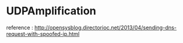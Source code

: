 # UDPAmplification
reference : http://opensysblog.directorioc.net/2013/04/sending-dns-request-with-spoofed-ip.html
